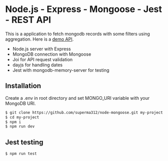 # Node.js - Express - Mongoose - Jest - REST API

This is a application to fetch mongodb records with some filters using aggregation.
Here is a [demo API](https://getir-node-mongoose.herokuapp.com/api/records).

- Node.js server with Express
- MongoDB connection with Mongoose
- Joi for API request validation
- dayjs for handling dates
- Jest with mongodb-memory-server for testing

## Installation

Create a .env in root directory and set MONGO_URI variable with your MongoDB URI.

```sh
$ git clone https://github.com/superma312/node-mongoose.git my-project
$ cd my-project
$ npm i
$ npm run dev
```
## Jest testing

```sh
$ npm run test
```
